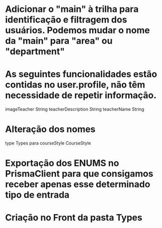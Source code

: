 # Adicionar o "main" à trilha para identificação e filtragem dos usuários. Podemos mudar o nome da "main" para "area" ou "department"

# As seguintes funcionalidades estão contidas no user.profile, não têm necessidade de repetir informação.
  imageTeacher       String
  teacherDescription String
  teacherName        String

# Alteração dos nomes   
  type               Types
  para
  courseStyle     CourseStyle

# Exportação dos ENUMS no PrismaClient para que consigamos receber apenas esse determinado tipo de entrada

# Criação no Front da pasta Types



